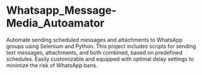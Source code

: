 # Whatsapp_Message-Media_Autoamator
Automate sending scheduled messages and attachments to WhatsApp groups using Selenium and Python. This project includes scripts for sending text messages, attachments, and both combined, based on predefined schedules. Easily customizable and equipped with optimal delay settings to minimize the risk of WhatsApp bans.
